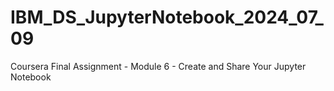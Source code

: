 # IBM_DS_JupyterNotebook_2024_07_09
Coursera Final Assignment - Module 6 - Create and Share Your Jupyter Notebook
